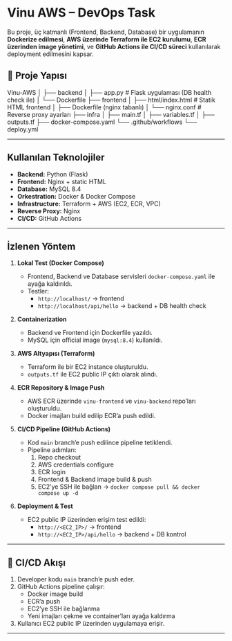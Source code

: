 #  Vinu AWS – DevOps Task 

Bu proje, üç katmanlı (Frontend, Backend, Database) bir uygulamanın **Dockerize edilmesi**, **AWS üzerinde Terraform ile EC2 kurulumu**, **ECR üzerinden image yönetimi**, ve **GitHub Actions ile CI/CD süreci** kullanılarak deployment edilmesini kapsar.  

## 📂 Proje Yapısı

Vinu-AWS
│
├── backend
│ ├── app.py # Flask uygulaması (DB health check ile)
│ └── Dockerfile 
├── frontend
│ ├── html/index.html # Statik HTML frontend
│ ├── Dockerfile (nginx tabanlı)
│ └── nginx.conf # Reverse proxy ayarları
├── infra
│ ├── main.tf 
│ ├── variables.tf 
│ ├── outputs.tf 
├── docker-compose.yaml 
└── .github/workflows
└── deploy.yml 

---

## Kullanılan Teknolojiler

- **Backend:** Python (Flask)  
- **Frontend:** Nginx + static HTML  
- **Database:** MySQL 8.4  
- **Orkestration:** Docker & Docker Compose  
- **Infrastructure:** Terraform + AWS (EC2, ECR, VPC)  
- **Reverse Proxy:** Nginx  
- **CI/CD:** GitHub Actions  

---

## İzlenen Yöntem

1. **Lokal Test (Docker Compose)**
   - Frontend, Backend ve Database servisleri `docker-compose.yaml` ile ayağa kaldırıldı.
   - Testler:
     - `http://localhost/` → frontend  
     - `http://localhost/api/hello` → backend + DB health check  

2. **Containerization**
   - Backend ve Frontend için Dockerfile yazıldı.  
   - MySQL için official image (`mysql:8.4`) kullanıldı.  

3. **AWS Altyapısı (Terraform)**
   - Terraform ile bir EC2 instance oluşturuldu.  
   - `outputs.tf` ile EC2 public IP çıktı olarak alındı.  

4. **ECR Repository & Image Push**
   - AWS ECR üzerinde `vinu-frontend` ve `vinu-backend` repo’ları oluşturuldu.  
   - Docker imajları build edilip ECR’a push edildi.  

5. **CI/CD Pipeline (GitHub Actions)**
   - Kod `main` branch’e push edilince pipeline tetiklendi.  
   - Pipeline adımları:
     1. Repo checkout  
     2. AWS credentials configure  
     3. ECR login  
     4. Frontend & Backend image build & push  
     5. EC2’ye SSH ile bağlan → `docker compose pull && docker compose up -d`  

6. **Deployment & Test**
   - EC2 public IP üzerinden erişim test edildi:
     - `http://<EC2_IP>/` → frontend  
     - `http://<EC2_IP>/api/hello` → backend + DB kontrol  

---

## 🔄 CI/CD Akışı

1. Developer kodu `main` branch’e push eder.  
2. GitHub Actions pipeline çalışır:  
   - Docker image build  
   - ECR’a push  
   - EC2’ye SSH ile bağlanma  
   - Yeni imajları çekme ve container’ları ayağa kaldırma  
3. Kullanıcı EC2 public IP üzerinden uygulamaya erişir.  

---


